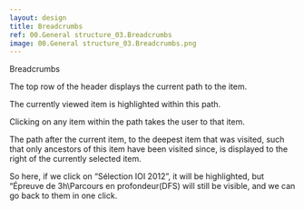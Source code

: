 ```yaml
---
layout: design
title: Breadcrumbs
ref: 00.General structure_03.Breadcrumbs
image: 00.General structure_03.Breadcrumbs.png
---
```


Breadcrumbs

The top row of the header displays the current path to the item.

The currently viewed item is highlighted within this path.

Clicking on any item within the path takes the user to that item.

The path after the current item, to the deepest item that was visited, such that only ancestors of this item have been visited since, is displayed to the right of the currently selected item.

So here, if we click on “Sélection IOI 2012”, it will be highlighted, but “Épreuve de 3h\Parcours en profondeur(DFS) will still be visible, and we can go back to them in one click.
